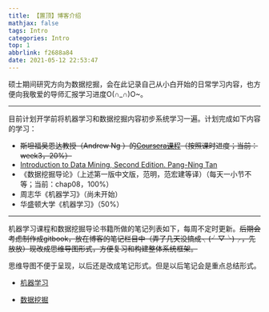 ```yaml
---
title: 【置顶】博客介绍
mathjax: false
tags: Intro
categories: Intro
top: 1
abbrlink: f2688a84
date: 2021-05-12 22:53:47
---
```

硕士期间研究方向为数据挖掘，会在此记录自己从小白开始的日常学习内容，也方便向我敬爱的导师汇报学习进度O(∩_∩)O~。

---



目前计划开学前将机器学习和数据挖掘内容初步系统学习一遍。计划完成如下内容的学习：

- ~~斯坦福吴恩达教授（Andrew Ng ）的[Coursera课程](https://www.coursera.org/learn/machine-learning/home/welcome)（按照课时进度；当前：week3，20%）~~
- [Introduction to Data Mining, Second Edition. Pang-Ning Tan](https://book.douban.com/subject/20056013/)
- 《数据挖掘导论》（上述第一版中文版，范明，范宏建等译）（每天一小节不等；当前：chap08，100%）
- 周志华《机器学习》（尚未开始）
- 华盛顿大学《机器学习》（50%）

---

<!--more -->

机器学习课程和数据挖掘导论书籍所做的笔记列表如下，每周不定时更新。~~后期会考虑制作成gitbook，放在博客的笔记栏目中（弄了几天没搞成╮(╯▽╰)╭，先放放）现改成思维导图形式，方便复习和构建整体系统框架。~~

思维导图不便于呈现，以后还是改成笔记形式。但是以后笔记会是重点总结形式。

- [机器学习](https://changzhi.space/categories/ML/)

- [数据挖掘](https://changzhi.space/categories/DM/)

